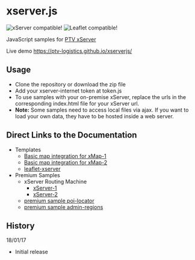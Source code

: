 # xserver.js 

![xServer compatible!](https://img.shields.io/badge/xServer-1.18%2B%2F2.x-blue.svg?style=flat)
![Leaflet compatible!](https://img.shields.io/badge/Leaflet-0.7.7%2F1.x-blue.svg?style=flat)

JavaScript samples for [PTV xServer](http://xserver.ptvgroup.com/home/ptv-xserver-en/)

Live demo https://ptv-logistics.github.io/xserverjs/ 

## Usage

* Clone the repository or download the zip file
* Add your xserver-internet token at token.js
* To use samples with your on-premise xServer, replace the urls in the corresponding index.html file for your xServer url.
* **Note:** Some samples need to access local files via ajax. If you want to load your own data, they have to be hosted inside a web server.

## Direct Links to the Documentation
* Templates
  * [Basic map integration for xMap-1](https://github.com/ptv-logistics/xserverjs/blob/master/boilerplate/xmap-1/)
  * [Basic map integration for xMap-2](https://github.com/ptv-logistics/xserverjs/blob/master/boilerplate/)
  * [leaflet-xserver](https://github.com/ptv-logistics/leaflet-xserver)
* Premium Samples
  * xServer Routing Machine
    * [xServer-1](https://github.com/ptv-logistics/xserverjs/tree/master/premium-samples/lrm-xserver/xserver-1)
    * [xServer-2](https://github.com/ptv-logistics/xserverjs/tree/master/premium-samples/lrm-xserver/xserver-2)
  * [premium sample poi-locator](https://github.com/ptv-logistics/xserverjs/tree/master/premium-samples/poi-locator/)
  * [premium sample admin-regions](https://github.com/ptv-logistics/xserverjs/tree/master/premium-samples/admin-regions/)

History 
-------

18/01/17
* Initial release
